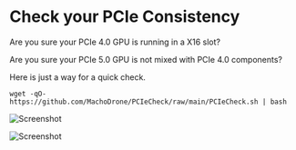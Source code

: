 # Check your PCIe Consistency

Are you sure your PCIe 4.0 GPU is running in a X16 slot?

Are you sure your PCIe 5.0 GPU is not mixed with PCIe 4.0 components?

Here is just a way for a quick check.

```wget -qO- https://github.com/MachoDrone/PCIeCheck/raw/main/PCIeCheck.sh | bash```

![Screenshot](z1-PCIeCheck.png)

![Screenshot](z2-PCIeCheck.png)
